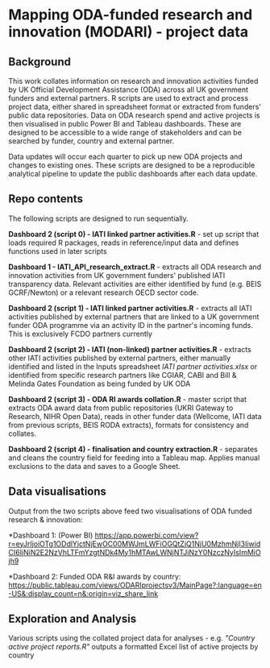 # Mapping ODA-funded research and innovation (MODARI) - project data

## Background
This work collates information on research and innovation activities funded by UK Official Development Assistance (ODA) across all UK government funders and external partners. R scripts are used to extract and process project data, either shared in spreadsheet format or extracted from funders' public data repositories. Data on ODA research spend and active projects is then visualised in public Power BI and Tableau dashboards. These are designed to be accessible to a wide range of stakeholders and can be searched by funder, country and external partner.

Data updates will occur each quarter to pick up new ODA projects and changes to existing ones. These scripts are designed to be a reproducible analytical pipeline to update the public dashboards after each data update.

## Repo contents
The following scripts are designed to run sequentially.

**Dashboard 2 (script 0) - IATI linked partner activities.R** - set up script that loads required R packages, reads in reference/input data and defines functions used in later scripts

**Dashboard 1 - IATI_API_research_extract.R** - extracts all ODA research and innovation activities from UK government funders' published IATI transparency data. Relevant activities are either identified by fund (e.g. BEIS GCRF/Newton) or a relevant research OECD sector code.

**Dashboard 2 (script 1) - IATI linked partner activities.R** - extracts all IATI activities published by external partners that are linked to a UK government funder ODA programme via an activity ID in the partner's incoming funds. This is exclusively FCDO partners currently

**Dashboard 2 (script 2) - IATI (non-linked) partner activities.R** - extracts other IATI activities published by external partners, either manually identified and listed in the Inputs spreadsheet *IATI partner activities.xlsx* or identified from specific research partners like CGIAR, CABI and Bill & Melinda Gates Foundation as being funded by UK ODA

**Dashboard 2 (script 3) - ODA RI awards collation.R** - master script that extracts ODA award data from public repositories (UKRI Gateway to Research, 
NIHR Open Data), reads in other funder data (Wellcome, IATI data from previous scripts, BEIS RODA extracts), formats for consistency and collates.

**Dashboard 2 (script 4) - finalisation and country extraction.R** - separates and cleans the country field for feeding into a Tableau map. Applies manual exclusions to the data and saves to a Google Sheet.

## Data visualisations

Output from the two scripts above feed two visualisations of ODA funded research & innovation:

*Dashboard 1: (Power BI)
https://app.powerbi.com/view?r=eyJrIjoiOTg1ODdlYjctNjEwOC00MWJmLWFiOGQtZjQ1NjU0MzhmNjI3IiwidCI6IjNiN2E2NzVhLTFmYzgtNDk4My1hMTAwLWNjNTJiNzY0NzczNyIsImMiOjh9

*Dashboard 2: Funded ODA R&I awards by country: 
https://public.tableau.com/views/ODARIprojectsv3/MainPage?:language=en-US&:display_count=n&:origin=viz_share_link

## Exploration and Analysis

Various scripts using the collated project data for analyses - e.g. *"Country active project reports.R"* outputs a formatted Excel list of active projects by country 


